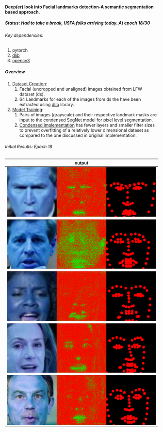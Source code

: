 #### Deep(er) look into Facial landmarks detection-A semantic segmentation based approach.

##### Status: Had to take a break, USFA folks arriving today. At epoch 18/30

###### Key dependencies:

1. pytorch
2. [dlib](https://pypi.org/project/dlib/)
3. [opencv3](https://anaconda.org/conda-forge/opencv)

##### Overview

1. [Dataset Creation](https://github.com/KaunilD/facs-segmentation/blob/master/dataset-creation/csv2png_lfw.py):
   1. Facial (uncropped and unaligned) images obtained from LFW dataset (ds).
   2. 64 Landmarks for each of the images from ds the have been extracted using [dlib](http://dlib.net/) library.
2. [Model Training](https://github.com/KaunilD/facs-segmentation/blob/master/deep-learning/trainer.py):
   1. Pairs of images (grayscale) and their respective landmark masks are input to the condensed [SegNet](https://arxiv.org/abs/1511.00561) model for pixel level segmentation.
   2. [Condensed implementation]() has fewer layers and smaller filter sizes to prevent overfitting of a relatively lower dimensional dataset as compared to the one discussed in original implementation.



###### Initial Results: Epoch 18

| output                                   |
| ---------------------------------------- |
| ![1](deep-learning/results/images/1.png) |
| ![1](deep-learning/results/images/2.png) |
| ![1](deep-learning/results/images/3.png) |
| ![1](deep-learning/results/images/4.png) |
| ![1](deep-learning/results/images/5.png) |
